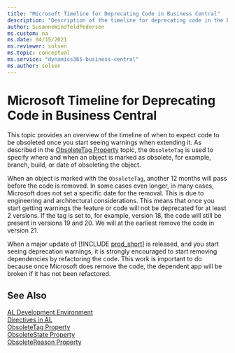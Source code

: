 ```yaml
---
title: "Microsoft Timeline for Deprecating Code in Business Central"
description: "Description of the timeline for deprecating code in the Base App for Business Central."
author: SusanneWindfeldPedersen
ms.custom: na
ms.date: 04/15/2021
ms.reviewer: solsen
ms.topic: conceptual
ms.service: "dynamics365-business-central"
ms.author: solsen
---
```


# Microsoft Timeline for Deprecating Code in Business Central

This topic provides an overview of the timeline of when to expect code to be obsoleted once you start seeing warnings when extending it. As described in the [ObsoleteTag Property](properties/devenv-obsoletetag-property.md) topic, the `ObsoleteTag` is used to specify where and when an object is marked as obsolete, for example, branch, build, or date of obsoleting the object. 

When an object is marked with the `ObsoleteTag`, another 12 months will pass before the code is removed. In some cases even longer, in many cases, Microsoft does not set a specific date for the removal. This is due to engineering and architectural considerations. This means that once you start getting warnings the feature or code will not be deprecated for at least 2 versions. If the tag is set to, for example, version 18, the code will still be present in versions 19 and 20. We will at the earliest remove the code in version 21.

When a major update of [!INCLUDE [prod_short](../includes/prod_short.md)] is released, and you start seeing deprecation warnings, it is strongly encouraged to start removing dependencies by refactoring the code. This work is important to do because once Microsoft does remove the code, the dependent app will be broken if it has not been refactored.

## See Also

[AL Development Environment](devenv-reference-overview.md)  
[Directives in AL](directives/devenv-directives-in-al.md)  
[ObsoleteTag Property](properties/devenv-obsoletetag-property.md)  
[ObsoleteState Property](properties/devenv-obsoletestate-property.md)  
[ObsoleteReason Property](properties/devenv-obsoletereason-property.md)  
